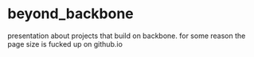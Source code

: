 beyond_backbone
===============

presentation about projects that build on backbone. for some reason the page size is fucked up on github.io
